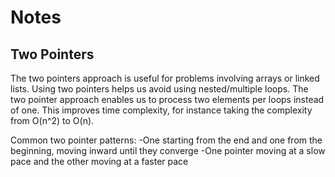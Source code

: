 # Notes

## Two Pointers

The two pointers approach is useful for problems involving arrays or linked lists. 
Using two pointers helps us avoid using nested/multiple loops.
The two pointer approach enables us to process two elements per loops instead of one. 
This improves time complexity, for instance taking the complexity from O(n^2) to O(n).

Common two pointer patterns:
-One starting from the end and one from the beginning, moving inward until they converge
-One pointer moving at a slow pace and the other moving at a faster pace